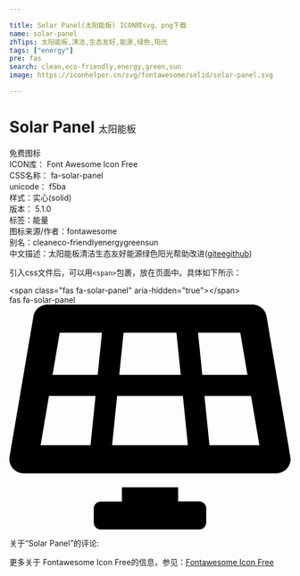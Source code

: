 ```yaml
---

title: Solar Panel(太阳能板) ICON转svg、png下载
name: solar-panel
zhTips: 太阳能板,清洁,生态友好,能源,绿色,阳光
tags: ["energy"]
pre: fas
search: clean,eco-friendly,energy,green,sun
image: https://iconhelper.cn/svg/fontawesome/solid/solar-panel.svg

---
```


# Solar Panel  <small style="font-size: 60%;font-weight: 100">太阳能板</small>


<div class="detail-page">
<p>
<span><span class="badge-success badge">免费图标</span> </span>
<br/>
<span>
ICON库：
<span class="badge-secondary badge">Font Awesome Icon Free</span> 
</span>
<br/>
<span>
CSS名称：
<span class="badge-secondary badge">fa-solar-panel</span> 
</span>
<br/>
<span>
unicode：
<span class="badge-secondary badge">f5ba</span> 
<copy-btn content='f5ba' btn-title=""></copy-btn>
<copy-btn :content='String.fromCodePoint(parseInt("f5ba", 16))' btn-title="复制U"></copy-btn>
</span><br/><span>样式：<span class="badge-light badge">实心(solid)</span></span>
<br/>
<span>
版本：
<span class="badge-secondary badge">5.1.0</span> 
</span><br/><span>标签：<span class="badge-light badge"><router-link to="/tags/energy.html">能量</router-link></span></span>
<br/>
<span>图标来源/作者：<span class="badge-light badge">fontawesome</span></span> 
<br/>
<span>别名：<span class="badge-light badge">clean</span><span class="badge-light badge">eco-friendly</span><span class="badge-light badge">energy</span><span class="badge-light badge">green</span><span class="badge-light badge">sun</span></span><br/><span class="zh-detail">中文描述：<span class="badge-primary badge">太阳能板</span><span class="badge-primary badge">清洁</span><span class="badge-primary badge">生态友好</span><span class="badge-primary badge">能源</span><span class="badge-primary badge">绿色</span><span class="badge-primary badge">阳光</span><span class="help-link"><span>帮助改进</span>(<a href="https://gitee.com/liuwave/icon-helper/edit/master/json/fontawesome/solid/solar-panel.json" target="_blank" rel="noopener noreferrer">gitee</a><a href="https://github.com/liuwave/icon-helper/edit/master/json/fontawesome/solid/solar-panel.json" target="_blank" rel="noopener noreferrer">github</a></span>)</span><br/>
</p>
</div>
<div class="alert alert-dark">
  <i class="fas fa-solar-panel fa-xs"></i>
  <i class="fas fa-solar-panel fa-sm"></i>
  <i class="fas fa-solar-panel fa-lg"></i>
  <i class="fas fa-solar-panel fa-2x"></i>
  <i class="fas fa-solar-panel fa-3x"></i>
  <i class="fas fa-solar-panel fa-5x"></i>
  <i class="fas fa-solar-panel fa-7x"></i>
</div>
<div>
  <p>引入css文件后，可以用<code>&lt;span&gt;</code>包裹，放在页面中。具体如下所示：    
  </p>
  <div class="alert alert-primary" style="font-size: 14px">
    &lt;span class="fas fa-solar-panel" aria-hidden="true"&gt;&lt;/span&gt;
    <copy-btn content='<span class="fas fa-solar-panel" aria-hidden="true"></span>'></copy-btn>
  </div>
  <div class="alert alert-secondary">
    <i class="fas fa-solar-panel"
    style="font-size: 24px"
    aria-hidden="true"></i> fas fa-solar-panel
    <copy-btn content="fas fa-solar-panel" btn-title="复制图标名称"></copy-btn>
  </div>
</div>
<div id="svg" class="svg-wrap">
<svg xmlns="http://www.w3.org/2000/svg" viewBox="0 0 640 512"><path d="M431.98 448.01l-47.97.05V416h-128v32.21l-47.98.05c-8.82.01-15.97 7.16-15.98 15.99l-.05 31.73c-.01 8.85 7.17 16.03 16.02 16.02l223.96-.26c8.82-.01 15.97-7.16 15.98-15.98l.04-31.73c.01-8.85-7.17-16.03-16.02-16.02zM585.2 26.74C582.58 11.31 568.99 0 553.06 0H86.93C71 0 57.41 11.31 54.79 26.74-3.32 369.16.04 348.08.03 352c-.03 17.32 14.29 32 32.6 32h574.74c18.23 0 32.51-14.56 32.59-31.79.02-4.08 3.35 16.95-54.76-325.47zM259.83 64h120.33l9.77 96H250.06l9.77-96zm-75.17 256H71.09L90.1 208h105.97l-11.41 112zm16.29-160H98.24l16.29-96h96.19l-9.77 96zm32.82 160l11.4-112h149.65l11.4 112H233.77zm195.5-256h96.19l16.29 96H439.04l-9.77-96zm26.06 256l-11.4-112H549.9l19.01 112H455.33z"/></svg>
</div>
<detail full-name='fa-solar-panel'></detail>
<div>
<p>关于“Solar Panel”的评论:</p>
</div>
<Vssue title="关于“Solar Panel”的评论" ></Vssue>    
<div><p>更多关于  Fontawesome Icon Free的信息，参见：<a target="_blank" href="https://iconhelper.cn/fontawesome.html">Fontawesome Icon Free</a>
</p></div>
